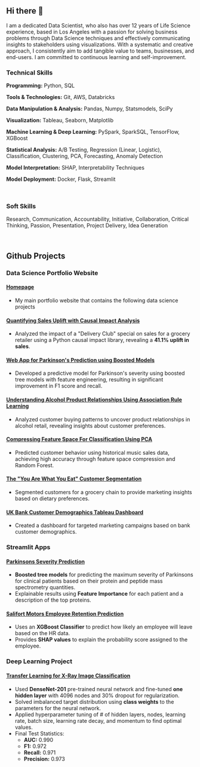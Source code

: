 ## Hi there 👋

I am a dedicated Data Scientist, who also has over 12 years of Life Science experience, based in Los Angeles with a passion for solving business problems through Data Science techniques and effectively communicating insights to stakeholders using visualizations. With a systematic and creative approach, I consistently aim to add tangible value to teams, businesses, and end-users. I am committed to continuous learning and self-improvement.

### Technical Skills

**Programming:** Python, SQL

**Tools & Technologies:** Git, AWS, Databricks

**Data Manipulation & Analysis:** Pandas, Numpy, Statsmodels, SciPy

**Visualization:** Tableau, Seaborn, Matplotlib

**Machine Learning & Deep Learning:** PySpark, SparkSQL, TensorFlow, XGBoost

**Statistical Analysis:** A/B Testing, Regression (Linear, Logistic), Classification, Clustering, PCA, Forecasting, Anomaly Detection

**Model Interpretation:** SHAP, Interpretability Techniques

**Model Deployment:** Docker, Flask, Streamlit

<br>

### Soft Skills
Research, Communication, Accountability, Initiative, Collaboration, Critical Thinking, Passion, Presentation, Project Delivery, Idea Generation

<br>

## Github Projects

### Data Science Portfolio Website

#### [Homepage](https://dagartga.github.io/)
- My main portfolio website that contains the following data science projects
#### [Quantifying Sales Uplift with Causal Impact Analysis](https://dagartga.github.io/2024/03/10/causal-impact.html)
- Analyzed the impact of a "Delivery Club" special on sales for a grocery retailer using a Python causal impact library, revealing a **41.1% uplift in sales**.
#### [Web App for Parkinson's Prediction using Boosted Models](https://dagartga.github.io/2024/03/09/parkinsons-classification.html)
- Developed a predictive model for Parkinson's severity using boosted tree models with feature engineering, resulting in significant improvement in F1 score and recall.
#### [Understanding Alcohol Product Relationships Using Association Rule Learning](https://dagartga.github.io/2024/03/08/association-rule-learning.html)
- Analyzed customer buying patterns to uncover product relationships in alcohol retail, revealing insights about customer preferences.
#### [Compressing Feature Space For Classification Using PCA](https://dagartga.github.io/2024/03/07/pca.html)
- Predicted customer behavior using historical music sales data, achieving high accuracy through feature space compression and Random Forest.
#### [The "You Are What You Eat" Customer Segmentation](https://dagartga.github.io/2024/03/05/customer-segmentation.html)
- Segmented customers for a grocery chain to provide marketing insights based on dietary preferences.
#### [UK Bank Customer Demographics Tableau Dashboard](https://dagartga.github.io/2024/03/06/uk-bank-customer-analysis-with-tableau.html)
- Created a dashboard for targeted marketing campaigns based on bank customer demographics.
 
### Streamlit Apps

#### [Parkinsons Severity Prediction](https://boosted-models-for-parkinsons-prediction.streamlit.app/)
- **Boosted tree models** for predicting the maximum severity of Parkinsons for clinical patients based on their protein and peptide mass spectrometry quantities.
- Explainable results using **Feature Importance** for each patient and a description of the top proteins.
  
#### [Salifort Motors Employee Retention Prediction](https://salifort-motors-employee-retention.streamlit.app/)
- Uses an **XGBoost Classifier** to predict how likely an employee will leave based on the HR data.
- Provides **SHAP values** to explain the probability score assigned to the employee.

### Deep Learning Project

#### [Transfer Learning for X-Ray Image Classification](https://github.com/dagartga/Transfer_Learning_X-Ray_Classification)
- Used **DenseNet-201** pre-trained neural network and fine-tuned **one hidden layer** with 4096 nodes and 30% dropout for regularization.
- Solved imbalanced target distribution using **class weights** to the parameters for the neural network.
- Applied hyperparameter tuning of # of hidden layers, nodes, learning rate, batch size, learning rate decay, and momentum to find optimal values.
- Final Test Statistics:
    - **AUC:** 0.990
    - **F1:** 0.972
    - **Recall:** 0.971
    - **Precision:** 0.973 



<!--
**dagartga/dagartga** is a ✨ _special_ ✨ repository because its `README.md` (this file) appears on your GitHub profile.

Here are some ideas to get you started:

- 🔭 I’m currently working on ...
- 🌱 I’m currently learning ...
- 👯 I’m looking to collaborate on ...
- 🤔 I’m looking for help with ...
- 💬 Ask me about ...
- 📫 How to reach me: ...
- 😄 Pronouns: ...
- ⚡ Fun fact: ...
-->

